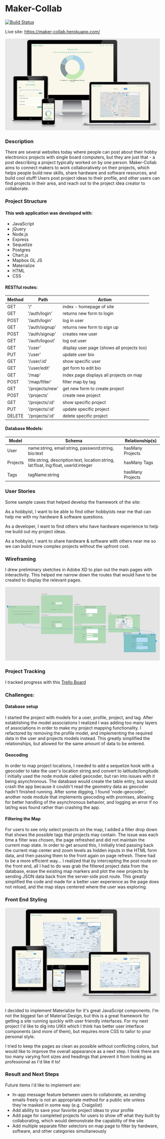 # Maker-Collab
[![Build Status](https://travis-ci.org/scott-ammon/maker-collab.svg?branch=master)](https://travis-ci.org/scott-ammon/maker-collab)

Live site: https://maker-collab.herokuapp.com/

![app](/public/img/app-demo.png?raw=true)

### Description
There are several websites today where people can post about their hobby electronics projects with single board computers, but they are just that - a post describing a project typically worked on by one person. Maker-Collab aims to connect makers to work collaboratively on their projects, which helps people build new skills, share hardware and software resources, and build cool stuff! Users post project ideas to their profile, and other users can find projects in their area, and reach out to the project idea creator to collaborate.

### Project Structure

#### This web application was developed with:
* JavaScript
* jQuery
* Node.js
* Express
* Sequelize
* Postgres
* Chart.js
* Mapbox GL JS
* Materialize
* HTML
* CSS

#### RESTful routes:

| Method | Path | Action |
| ------ |------| -------|
| GET | '/' | index - homepage of site |
| GET | '/auth/login' | returns new form to login |
| POST | '/auth/login' | log in user |
| GET | '/auth/signup' | returns new form to sign up |
| POST | '/auth/signup' | creates new user |
| GET | '/auth/logout' | log out user |
| GET | '/user' | display user page (shows all projects too) |
| PUT | '/user' | update user bio |
| GET | '/user/:id' | show specific user |
| GET | '/user/edit' | get form to edit bio |
| GET | '/map' | index page displays all projects on map |
| POST | '/map/filter' | filter map by tag |
| GET | '/projects/new' | get new form to create project |
| POST | '/projects' | create new project |
| GET | '/projects/:id' | show specific project |
| PUT | '/projects/:id' | update specific project |
| DELETE | '/projects/:id' | delete specific project |

#### Database Models:

| Model | Schema | Relationship(s) |
| ----- |--------| ----------------|
| User | name:string, email:string, password:string, bio:text | hasMany Projects |
| Projects | title:string, description:text, location:string, lat:float, lng:float, userId:integer | hasMany Tags |
| Tags | tagName:string | hasMany Projects |

### User Stories

Some sample cases that helped develop the framework of the site:

As a hobbyist, I want to be able to find other hobbyists near me that can help me with my hardware & software questions.

As a developer, I want to find others who have hardware experience to help me build out my project ideas.

As a hobbyist, I want to share hardware & software with others near me so we can build more complex projects without the upfront cost.


### Wireframing

I drew preliminary sketches in Adobe XD to plan out the main pages with interactivity. This helped me narrow down the routes that would have to be created to display the relevant pages.

![wireframes](/public/img/project2-wireframes.png?raw=true)

### Project Tracking

I tracked progress with this [Trello Board](https://trello.com/b/pkgP40vV/ga-project-2)

### Challenges:
#### Database setup

I started the project with models for a user, profile, project, and tag. After establishing the model associations I realized I was adding too many layers of associations in order to make my project mapping functionality. I refactored by removing the profile model, and implementing the required data in the user and projects models instead. This greatly simplified the relationships, but allowed for the same amount of data to be entered.

#### Geocoding

In order to map project locations, I needed to add a sequelize hook with a geocoder to take the user's location string and convert to latitude/longitude. I initially used the node module called geocoder, but ran into issues with it being asynchronous. The database would create the table entry, but would crash the app because it couldn't read the geometry data as geocoder hadn't finished running. After some digging, I found 'node-geocoder', another node module that implements geocoding with promises, allowing for better handling of the asynchronous behavior, and logging an error if no lat/lng was found rather than crashing the app.

#### Filtering the Map

For users to see only select projects on the map, I added a filter drop down that shows the possible tags that projects may contain. The issue was each time a filter was chosen, the page refreshed and did not maintain the current map state. In order to get around this, I initially tried passing back the current map center and zoom levels as hidden inputs in the HTML form data, and then passing them to the front again on page refresh. There had to be a more efficient way... I realized that by intercepting the post route on the front end, all I had to do was grab the filtered project data from the database, erase the existing map markers and plot the new projects by sending JSON data back from the server-side post route. This greatly simplified the code and made for a better user experience as the page does not reload, and the map stays centered where the user was exploring.

### Front End Styling

![responsive-design](/public/img/responsive.png?raw=true)

I decided to implement Materialize for it's great JavaScript components. I'm not the biggest fan of Material Design, but this is a great framework for getting a site running quickly with user friendly interfaces. For my next project I'd like to dig into UIKit which I think has better user interface components (and more of them), but requires more CSS to tailor to your personal style. 

I tried to keep the pages as clean as possible without conflicting colors, but would like to improve the overall appearance as a next step. I think there are too many varying font sizes and headings that prevent it from looking as professional as I'd like it to!

### Result and Next Steps

Future items i'd like to implement are:

* In-app message feature between users to collaborate, as sending emails freely is not an appropriate method for a public site unless they're masked in some way (e.g. Craigslist)
* Add ability to save your favorite project ideas to your profile
* Add page for completed projects for users to show off what they built by collaborating, which would demonstrate the capability of the site
* Add multiple separate filter selectors on map page to filter by hardware, software, and other categories simultaneously




